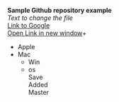 **Sample Github repository example**  
*Text to change the file*  
[Link to Google](http:/www.google.com)  
[Open Link in new window](www.google.com)+   
- Apple  
- Mac  
     - Win  
     - os  
Save  
Added  
Master  